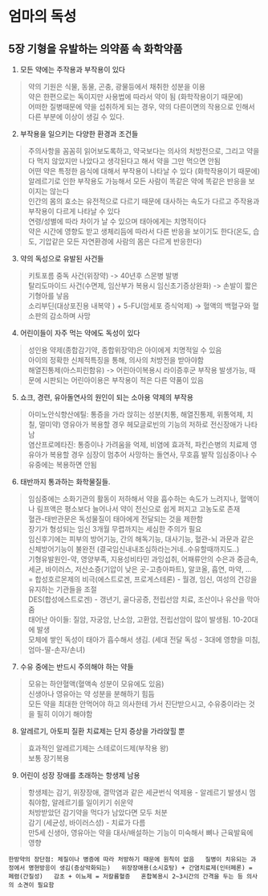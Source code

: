 # 엄마의 독성 

## 5장 기형을 유발하는 의약품 속 화학약품

1. 모든 약에는 주작용과 부작용이 있다
>약의 기원은 식물, 동물, 곤충, 광물등에서 채취한 성분을 이용  
약은 한편으로는 독이지만 사용법에 따라서 약이 됨 (화학작용이기 때문에)  
어떠한 질병때문에 약을 섭취하게 되는 경우, 약의 다른이면의 작용으로 인해서 다른 부분에 이상이 생길 수 있다.  

2. 부작용을 일으키는 다양한 환경과 조건들
>주의사항을 꼼꼼히 읽어보도록하고, 약국보다는 의사의 처방전으로, 그리고 약을 다 먹지 않았지만 나았다고 생각된다고 해서 약을 그만 먹으면 안됨  
어떤 약은 특정한 음식에 대해서 부작용이 나타날 수 있다 (화학작용이기 때문에)  
알레르기로 인한 부작용도 가능해서 모든 사람이 똑같은 약에 똑같은 반응을 보이지는 않는다  
인간의 몸의 효소는 유전적으로 다르기 때문에 대사하는 속도가 다르고 주작용과 부작용이 다르게 나타날 수 있다  
연령/성별에 따라 차이가 날 수 있으며 태아에게는 치명적이다  
약은 시간에 영향도 받고 생체리듬에 따라서 다른 반응을 보이기도 한다(온도, 습도, 기압같은 모든 자연환경에 사람의 몸은 다르게 반응한다)  

3. 약의 독성으로 유발된 사건들
>키토포름 중독 사건(위장약) -> 40년후 스몬병 발병  
탈리도마이드 사건(수면제, 임산부가 복용시 임신초기증상완화) -> 손발이 짧은 기형아를 낳음  
소리부딘(대상포진용 내복약 ) + 5-FU(암세포 증식억제) -> 혈액의 백혈구와 혈소판의 감소하며 사망  

4. 어린이들이 자주 먹는 약에도 독성이 있다
>성인용 약제(종합감기약, 종합위장약)은 아이에게 치명적일 수 있음  
아이의 정확한 신체적특징을 통해, 의사의 처방전을 받아야함  
해열진통제(아스피린함유) -> 어린아이복용시 라이증후군 부작용 발생가능, 때문에 시판되는 어린아이용은 부작용이 적은 다른 약품이 있음  

5. 쇼크, 경련, 유아돌연사의 원인이 되는 소아용 약제의 부작용 
>아미노안식향산에틸: 통증을 가라 앉히는 성분(치통, 해열진통제, 위통억제, 치칠, 멀미약)
영유아가 복용할 경우 헤모글로빈의 기능의 저하로 전신장애가 나타남  
염산프로메타진: 통증이나 가려움을 억제, 비염에 효과적, 파킨슨병의 치료제
영유아가 복용할 경우 심장이 멈추어 사망하는 돌연사, 무호흡 발작
임심중이나 수유중에는 복용하면 안됨

6. 태반까지 통과하는 화학물질들. 
>임심중에는 소화기관의 활동이 저하해서 약을 흡수하는 속도가 느려지나, 혈액이나 림프액은 평소보다 늘어나서 약이 전신으로 쉽게 퍼지고 고농도로 존재  
혈관-태반관문은 독성물질이 태아에게 전달되는 것을 제한함  
장기가 형성되는 임신 3개월 무렵까지는 세심한 주의가 필요  
임신후기에는 피부의 방어기능, 간의 해독기능, 대사기능, 혈관-뇌 과문과 같은 신체방어기능이 불완전 (결국임신내내조심하라는거네..수유할때까지도..)  
기형유발원인-약, 영양부족, 지용성비타민 과잉섭취, 어패류안의 수은과 중금속, 세균, 바이러스, 저산소증(기압이 낮은 곳-고층아파트), 알코올, 흡연, 마약, ...  
= 합성호르몬제의 비극(에스트로겐, 프로게스테론) - 월경, 임신, 여성의 건강을 유지하는 기관들을 조절  
DES(합성에스트로겐) -  갱년기, 골다공증, 전립선암 치료, 조산이나 유산을 막아줌  
태어난 아이들: 질암, 자궁암, 난소암, 고환암, 전립선암이 많이 발생됨. 10-20대에 발생  
모체에 쌓인 독성이 태아가 흡수해서 생김. (세대 전달 독성 - 3대에 영향을 미침, 엄마-딸-손자/손녀)  

7. 수유 중에는 반드시 주의해야 하는 약들
>모유는 하얀혈액(혈액속 성분이 모유에도 있음)  
신생아나 영유아는 약 성분을 분해하기 힘듬  
모든 약을 최대한 안먹어야 하고 의사한테 가서 진단받으시고, 수유중이라는 것을 필히 이야기 해야함  

8. 알레르기, 아토피 질환 치료제는 단지 증상을 가라앉힐 뿐
>효과적인 알레르기제는 스테로이드제(부작용 왕)  
보통 장기복용  

9. 어린이 성장 장애를 초래하는 항생제 남용
>항생제는 감기, 위장장애, 결막염과 같은 세균번식 억제용 - 알레르기 발생시 멈춰야함, 알레르기를 일이키기 쉬운약  
처방받았던 감기약을 먹다가 남았다면 모두 처분  
감기 (세균성, 바이러스성) - 치료가 다름  
만5세 신생아, 영유아는 약을 대사/배설하는 기능이 미숙해서 뼈나 근육발육에 영향  

`한방약의 장단점:
체질이나 병증에 따라 처방하기 때문에 원칙이 없음  
질병이 치유되는 과정에서 명현방응이 생김(증상악화되는)  
위장장애용(소시호탕) + 간염치료제(인터페론) = 페렴(간질성)  
감초 + 이뇨제 = 저칼륨혈증  
혼합복용시 2~3시간의 간격을 두는 등 의사의 소견이 필요함  
`